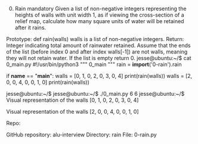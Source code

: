0. Rain
mandatory
Given a list of non-negative integers representing the heights of walls with unit width 1, as if viewing the cross-section of a relief map, calculate how many square units of water will be retained after it rains.

Prototype: def rain(walls)
walls is a list of non-negative integers.
Return: Integer indicating total amount of rainwater retained.
Assume that the ends of the list (before index 0 and after index walls[-1]) are not walls, meaning they will not retain water.
If the list is empty return 0.
jesse@ubuntu:~/$ cat 0_main.py
#!/usr/bin/python3
"""
0_main
"""
rain = __import__('0-rain').rain

if __name__ == "__main__":
    walls = [0, 1, 0, 2, 0, 3, 0, 4]
    print(rain(walls))
    walls = [2, 0, 0, 4, 0, 0, 1, 0]
    print(rain(walls))

jesse@ubuntu:~/$ 
jesse@ubuntu:~/$ ./0_main.py
6
6
jesse@ubuntu:~/$ 
Visual representation of the walls [0, 1, 0, 2, 0, 3, 0, 4]



Visual representation of the walls [2, 0, 0, 4, 0, 0, 1, 0]



Repo:

GitHub repository: alu-interview
Directory: rain
File: 0-rain.py
 

